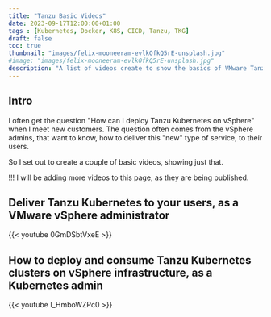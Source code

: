 ```yaml
---
title: "Tanzu Basic Videos"
date: 2023-09-17T12:00:00+01:00
tags : [Kubernetes, Docker, K8S, CICD, Tanzu, TKG]
draft: false
toc: true
thumbnail: "images/felix-mooneeram-evlkOfkQ5rE-unsplash.jpg"
#image: "images/felix-mooneeram-evlkOfkQ5rE-unsplash.jpg"
description: "A list of videos create to show the basics of VMware Tanzu Kubernetes grid"
---
```

## Intro

I often get the question "How can I deploy Tanzu Kubernetes on vSphere" when I meet new customers.
The question often comes from the vSphere admins, that want to know, how to deliver this "new" type of service, to their users.

So I set out to create a couple of basic videos, showing just that.

!!! I will be adding more videos to this page, as they are being published.

## Deliver Tanzu Kubernetes to your users, as a VMware vSphere administrator

{{< youtube 0GmDSbtVxeE >}}

## How to deploy and consume Tanzu Kubernetes clusters on vSphere infrastructure, as a Kubernetes admin

{{< youtube I_HmboWZPc0 >}}
